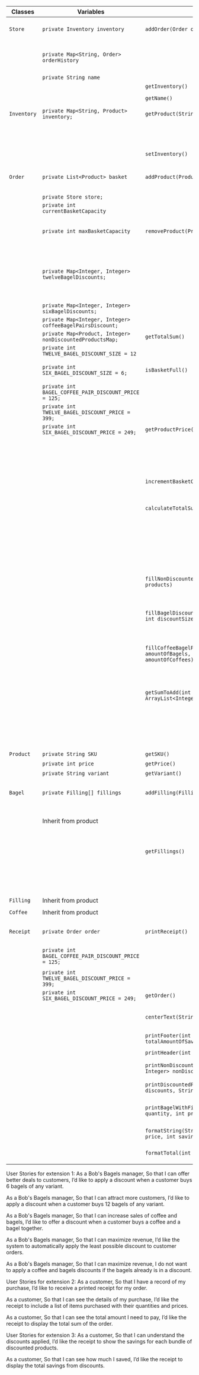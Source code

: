 
| Classes     | Variables                                                 | Methods                                                                                               | Scenario                                             | Outcomes                                                                                            |
|-------------|-----------------------------------------------------------|-------------------------------------------------------------------------------------------------------|------------------------------------------------------|-----------------------------------------------------------------------------------------------------|
| `Store`     | `private Inventory inventory`                             | `addOrder(Order order)`                                                                               | Argument is valid type                               | Add order to order history and return true                                                          |
|             | `private Map<String, Order> orderHistory`                 |                                                                                                       | Argument is not of type Order                        | Return false                                                                                        |
|             | `private String name`                                     |                                                                                                       |                                                      |                                                                                                     |
|             |                                                           | `getInventory()`                                                                                      |                                                      | Return inventory                                                                                    |
|             |                                                           |                                                                                                       |                                                      |                                                                                                     |
|             |                                                           | `getName()`                                                                                           |                                                      | Return name                                                                                         |
|             |                                                           |                                                                                                       |                                                      |                                                                                                     |
| `Inventory` | `private Map<String, Product> inventory;`                 | `getProduct(String SKU)`                                                                              | SKU is in the map                                    | Return product                                                                                      |
|             |                                                           |                                                                                                       | SkU is not in the map                                | Throw exception                                                                                     |
|             |                                                           |                                                                                                       |                                                      |                                                                                                     |
|             |                                                           | `setInventory()`                                                                                      |                                                      | Sets inventory                                                                                      |
|             |                                                           |                                                                                                       |                                                      |                                                                                                     |
| `Order`     | `private List<Product> basket`                            | `addProduct(Product product)`                                                                         | Argument is valid type                               | Add Product to basket, increment the currentBasketCapacity and return true                          |
|             | `private Store store;`                                    |                                                                                                       |                                                      |                                                                                                     |                                                                                                     | Basket is ful                                                                                       | Return false                                                                                        |
|             | `private int currentBasketCapacity`                       |                                                                                                       |                                                      |                                                                                                     |
|             | `private int maxBasketCapacity`                           | `removeProduct(Product product)`                                                                      | Argument is valid type                               | Remove Product from basket, decrement currentBasketCapacity and return true                         |
|             | `private Map<Integer, Integer> twelveBagelDiscounts;`     |                                                                                                       | Argument is valid type, product is not in the basket | Return false and write message                                                                      |
|             | `private Map<Integer, Integer> sixBagelDiscounts;`        |                                                                                                       |                                                      |                                                                                                     |
|             | `private Map<Integer, Integer> coffeeBagelPairsDiscount;` |                                                                                                       |                                                      |                                                                                                     |
|             | `private Map<Product, Integer> nonDiscountedProductsMap;` | `getTotalSum()`                                                                                       |                                                      | Return total sum                                                                                    |
|             | `private int TWELVE_BAGEL_DISCOUNT_SIZE = 12`             |                                                                                                       |                                                      |
|             | `private int SIX_BAGEL_DISCOUNT_SIZE = 6;`                | `isBasketFull()`                                                                                      | Basket is ful                                        | Write message to console and return true                                                            |
|             | `private int BAGEL_COFFEE_PAIR_DISCOUNT_PRICE = 125;`     |                                                                                                       | Basket is not ful                                    | Return false                                                                                        |
|             | `private int TWELVE_BAGEL_DISCOUNT_PRICE = 399;`          |                                                                                                       |                                                      |                                                                                                     |
|             | `private int SIX_BAGEL_DISCOUNT_PRICE = 249;`             | `getProductPrice(String SKU)`                                                                         | Valid SKU                                            | Return product price                                                                                |
|             |                                                           |                                                                                                       | Invalid SKU                                          | Return -1 and write message                                                                         |
|             |                                                           |                                                                                                       | SKU is null                                          | Throw Exception                                                                                     |
|             |                                                           |                                                                                                       |                                                      |                                                                                                     |
|             |                                                           | `ìncrementBasketCapacity()`                                                                           |                                                      | Capacity is incremented                                                                             |
|             |                                                           |                                                                                                       |                                                      |                                                                                                     |
|             |                                                           | `calculateTotalSum()`                                                                                 | There are products in the basket                     | Return total sum and initialize the data structures needed to print the receipt                     |
|             |                                                           |                                                                                                       | There are no products in the basket                  | Return 0                                                                                            |
|             |                                                           |                                                                                                       |                                                      |                                                                                                     |
|             |                                                           | `fillNonDiscountedProducts(ArrayList<Product> products)`                                              |                                                      | Fills a map with discounted products and the quantity of that product                               |
|             |                                                           |                                                                                                       |                                                      |                                                                                                     |
|             |                                                           | `fillBagelDiscountMaps(int numberOfDiscounts, int discountSize, ArrayList<Product> bagels)`           |                                                      | Fills the discounted bagel maps with the quantity and price of the discounts                        |
|             |                                                           |                                                                                                       |                                                      |                                                                                                     |
|             |                                                           | `fillCoffeeBagelPairsDiscount(ArrayList<Product> amountOfBagels, ArrayList<Product> amountOfCoffees)` |                                                      | Fills the discounted bagel coffee pairs maps with the quantity and price of the discounts           |
|             |                                                           |                                                                                                       |                                                      |                                                                                                     |
|             |                                                           | `getSumToAdd(int amountOfBagels, ArrayList<Integer> ProductPrices)`                                   | If amount of products > 0                            | Return a sum of the remaining products prices after discounts are calculated (highest prices first) |
|             |                                                           |                                                                                                       | If amount of products not > 0                        | Return 0                                                                                            |
|             |                                                           |                                                                                                       |                                                      |                                                                                                     |
| `Product`   | `private String SKU`                                      | `getSKU()`                                                                                            |                                                      | Return the SKU                                                                                      |
|             | `private int price`                                       | `getPrice()`                                                                                          |                                                      | Return the price                                                                                    |
|             | `private String variant`                                  | `getVariant()`                                                                                        |                                                      | Return the variant                                                                                  |
|             |                                                           |                                                                                                       |                                                      |                                                                                                     |
| `Bagel`     | `private Filling[] fillings`                              | `addFilling(Filling filling)`                                                                         | Argument is valid type                               | Add filling to array and return true                                                                |
|             | Inherit from product                                      |                                                                                                       | Argument is not of type Filling                      | Return false                                                                                        |
|             |                                                           |                                                                                                       |                                                      |                                                                                                     |
|             |                                                           | `getFillings()`                                                                                       | There are fillings in the list                       | Return list of fillings                                                                             |
|             |                                                           |                                                                                                       | There are not fillings in the list                   | Return empty list                                                                                   |
| `Filling`   | Inherit from product                                      |                                                                                                       |                                                      |                                                                                                     |
|             |                                                           |                                                                                                       |                                                      |                                                                                                     |
| `Coffee`    | Inherit from product                                      |                                                                                                       |                                                      |                                                                                                     |
|             |                                                           |                                                                                                       |                                                      |                                                                                                     |
| `Receipt`   | `private Order order`                                     | `printReceipt()`                                                                                      | Total sum of order > 0                               | Print receipt and return true                                                                       |
|             | `private int BAGEL_COFFEE_PAIR_DISCOUNT_PRICE = 125;`     |                                                                                                       | Total sum of order == 0                              | Return false                                                                                        |
|             | `private int TWELVE_BAGEL_DISCOUNT_PRICE = 399;`          |                                                                                                       |                                                      |                                                                                                     |
|             | `private int SIX_BAGEL_DISCOUNT_PRICE = 249;`             | `getOrder()`                                                                                          |                                                      | Return order                                                                                        |
|             |                                                           |                                                                                                       |                                                      |                                                                                                     |
|             |                                                           | `centerText(String text, int width)`                                                                  |                                                      | Center header and footer text on the receipt                                                        |
|             |                                                           |                                                                                                       |                                                      |                                                                                                     |
|             |                                                           | `printFooter(int receiptWidth, int totalAmountOfSavings)`                                             |                                                      | Print footer to receipt                                                                             |
|             |                                                           |                                                                                                       |                                                      |                                                                                                     |
|             |                                                           | `printHeader(int receiptWidth)`                                                                       |                                                      | Print header to receipt                                                                             |
|             |                                                           |                                                                                                       |                                                      |                                                                                                     |
|             |                                                           | `printNonDiscountedProducts(Map<Product, Integer> nonDiscountedProductsMap)`                          |                                                      | Print non discounted products to receipt                                                            |
|             |                                                           |                                                                                                       |                                                      |                                                                                                     |
|             |                                                           | `printDiscountedProducts(Map<Integer, Integer> discounts, String itemName, int discountPrice)`        |                                                      | Print discounted products to receipt                                                                |
|             |                                                           |                                                                                                       |                                                      |                                                                                                     |
|             |                                                           | `printBagelWithFillings(Bagel bagel, int quantity, int price)`                                        |                                                      | Print a bagel that has filling in a different format to receipt                                     |
|             |                                                           |                                                                                                       |                                                      |                                                                                                     |
|             |                                                           | `formatString(String name, int quantity, int price, int savings)`                                     |                                                      | Return a formated string                                                                            |
|             |                                                           |                                                                                                       |                                                      |                                                                                                     |
|             |                                                           | `formatTotal(int total)`                                                                              |                                                      | Return the total sum formated                                                                       |
|             |                                                           |                                                                                                       |                                                      |                                                                                                     |


User Stories for extension 1:
As a Bob's Bagels manager,
So that I can offer better deals to customers, 
I’d like to apply a discount when a customer buys 6 bagels of any variant. 

As a Bob's Bagels manager,
So that I can attract more customers,
I’d like to apply a discount when a customer buys 12 bagels of any variant.  

As a Bob's Bagels manager,
So that I can increase sales of coffee and bagels,
I’d like to offer a discount when a customer buys a coffee and a bagel together.

As a Bob's Bagels manager,
So that I can maximize revenue,
I’d like the system to automatically apply the least possible discount to customer orders.

As a Bob's Bagels manager,
So that I can maximize revenue,
I do not want to apply a coffee and bagels discounts if the bagels already is in a discount.

User Stories for extension 2:
As a customer,
So that I have a record of my purchase,
I’d like to receive a printed receipt for my order.

As a customer,
So that I can see the details of my purchase,
I’d like the receipt to include a list of items purchased with their quantities and prices.

As a customer,
So that I can see the total amount I need to pay,
I’d like the receipt to display the total sum of the order.

User Stories for extension 3:
As a customer,
So that I can understand the discounts applied,
I’d like the receipt to show the savings for each bundle of discounted products.

As a customer,
So that I can see how much I saved,
I’d like the receipt to display the total savings from discounts.